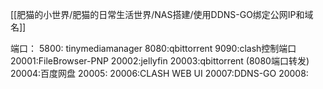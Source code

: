[[肥猫的小世界/肥猫的日常生活世界/NAS搭建/使用DDNS-GO绑定公网IP和域名]]

端口：
5800: tinymediamanager
8080:qbittorrent
9090:clash控制端口
20001:FileBrowser-PNP
20002:jellyfin
20003:qbittorrent  (8080端口转发)
20004:百度网盘
20005:
20006:CLASH WEB UI
20007:DDNS-GO
20008: